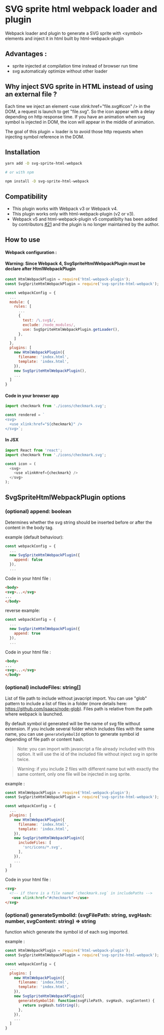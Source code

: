# SVG sprite html webpack loader and plugin
Webpack loader and plugin to generate a SVG sprite with \<symbol> elements and inject it in html built by html-webpack-plugin

## Advantages :
- sprite injected at compilation time instead of browser run time
- svg automaticaly optimize without other loader

## Why inject SVG sprite in HTML instead of using an external file ?
Each time we inject an element \<use xlink:href="file.svg#icon" /> in the DOM, a request is launch to get "file.svg". So the icon appear with a delay depending on http response time. If you have an animation when svg symbol is injected in DOM, the icon will appear in the middle of animation.

The goal of this plugin + loader is to avoid those http requests when injecting symbol reference in the DOM.

## Installation
```bash
yarn add -D svg-sprite-html-webpack

# or with npm

npm install -D svg-sprite-html-webpack
```

## Compatibility
- This plugin works with Webpack v3 or Webpack v4.
- This plugin works only with html-webpack-plugin (v2 or v3).
- Webpack v5 and html-webpack-plugin v5 compatibilty has been added by contributors [#21](https://github.com/Epimodev/svg-sprite-html-webpack/pull/21) and the plugin is no longer maintained by the author.

## How to use

#### Webpack configuration :
#### Warning: Since Webpack 4, SvgSpriteHtmlWebpackPlugin must be declare after HtmlWebpackPlugin
```javascript
const HtmlWebpackPlugin = require('html-webpack-plugin');
const SvgSpriteHtmlWebpackPlugin = require('svg-sprite-html-webpack');

const webpackConfig = {
  ...
  module: {
    rules: [
      ...
      {
        test: /\.svg$/,
        exclude: /node_modules/,
        use: SvgSpriteHtmlWebpackPlugin.getLoader(),
      },
    ]
  },
  plugins: [
    new HtmlWebpackPlugin({
      filename: 'index.html',
      template: 'index.html',
    }),
    new SvgSpriteHtmlWebpackPlugin(),
    ...
  ]
}
```

#### Code in your browser app
```javascript
import checkmark from './icons/checkmark.svg';

const rendered = `
<svg>
  <use xlink:href="${checkmark}" />
</svg>`;
```

#### In JSX
```javascript
import React from 'react';
import checkmark from './icons/checkmark.svg';

const icon = (
  <svg>
    <use xlinkHref={checkmark} />
  </svg>
);
```

## SvgSpriteHtmlWebpackPlugin options

### (optional) append: boolean
Determines whether the svg string should be inserted before or after the content in the body tag.

example (default behaviour):
```javascript
const webpackConfig = {
  ...
  new SvgSpriteHtmlWebpackPlugin({
    append: false
  }),
  ...
```
Code in your html file :
```html
<body>
<svg>...</svg>
...
</body>
```

reverse example:
```javascript
const webpackConfig = {
  ...
  new SvgSpriteHtmlWebpackPlugin({
    append: true
  }),
  ...
```
Code in your html file :
```html
<body>
...
<svg>...</svg>
</body>
```

### (optional) includeFiles: string[]
List of file path to include without javacript import.
You can use "glob" pattern to include a list of files in a folder (more details here: https://github.com/isaacs/node-glob).
Files path is relative from the path where webpack is launched.

By default symbol id generated will be the name of svg file without extension.
If you include several folder which includes files with the same name, you can use `generateSymbolId` option to generate symbol id depending of file path or content hash.

> Note: you can import with javascript a file already included with this option. It will use the id of the included file without inject svg in sprite twice.

> Warning: if you include 2 files with different name but with exactly the same content, only one file will be injected in svg sprite.

example :
```javascript
const HtmlWebpackPlugin = require('html-webpack-plugin');
const SvgSpriteHtmlWebpackPlugin = require('svg-sprite-html-webpack');

const webpackConfig = {
  ...
  plugins: [
    new HtmlWebpackPlugin({
      filename: 'index.html',
      template: 'index.html',
    }),
    new SvgSpriteHtmlWebpackPlugin({
      includeFiles: [
        'src/icons/*.svg',
      ],
    }),
    ...
  ]
}
```
Code in your html file :
```html
<svg>
  <!-- if there is a file named `checkmark.svg` in includePaths -->
   <use xlink:href="#checkmark"></use>
</svg>
```

### (optional) generateSymbolId: (svgFilePath: string, svgHash: number, svgContent: string) => string
function which generate the symbol id of each svg imported.

example :
```javascript
const HtmlWebpackPlugin = require('html-webpack-plugin');
const SvgSpriteHtmlWebpackPlugin = require('svg-sprite-html-webpack');

const webpackConfig = {
  ...
  plugins: [
    new HtmlWebpackPlugin({
      filename: 'index.html',
      template: 'index.html',
    }),
    new SvgSpriteHtmlWebpackPlugin({
      generateSymbolId: function(svgFilePath, svgHash, svgContent) {
        return svgHash.toString();
      },
    }),
    ...
  ]
}
```
